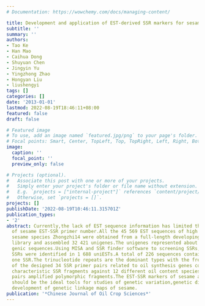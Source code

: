 ```yaml
---
# Documentation: https://wowchemy.com/docs/managing-content/

title: Development and application of EST-derived SSR markers for sesame
subtitle: ''
summary: ''
authors:
- Tao Ke
- Han Mao
- Caihua Dong
- Shuyuan Chen
- Jingyin Yu
- Yingzhong Zhao
- Hongyan Liu
- liushengyi
tags: []
categories: []
date: '2013-01-01'
lastmod: 2022-08-19T18:46:11+08:00
featured: false
draft: false

# Featured image
# To use, add an image named `featured.jpg/png` to your page's folder.
# Focal points: Smart, Center, TopLeft, Top, TopRight, Left, Right, BottomLeft, Bottom, BottomRight.
image:
  caption: ''
  focal_point: ''
  preview_only: false

# Projects (optional).
#   Associate this post with one or more of your projects.
#   Simply enter your project's folder or file name without extension.
#   E.g. `projects = ["internal-project"]` references `content/project/deep-learning/index.md`.
#   Otherwise, set `projects = []`.
projects: []
publishDate: '2022-08-19T10:46:11.315701Z'
publication_types:
- '2'
abstract: Currently,the lack of EST sequence information has limited the discovery
  of sesame EST-SSR primer number.All the 45 569 EST sequences of high oil content
  sesame species Zhongzhi14 were obtained from a full-length developing seeds cDNA
  library and assembled 32 421 unigenes.The unigenes represented about 17.428 Mb of
  genic sequences.Using MISA and SSR finder software to screening SSRs,1 949 non-redundant（NR）
  SSRs were identified in 1 688 uniESTs.A total of 226 sequences contained more than
  one SSR.The trinucleotide repeats are the dominant types with the frequency of 74%.All
  of the designed 34 SSR primer pairs related to oil synthesis genes could amplify
  characteristic SSR fragments against 12 different oil content species,and 3 primer
  pairs amplified polymorphic fragments.The EST-SSR markers of sesame are highly efficiency,and
  should be the ideal tools for studies of genetic variation,genetic diversity,and
  development of genetic linkage maps of sesame.
publication: '*Chinese Journal of Oil Crop Sciences*'
---
```

